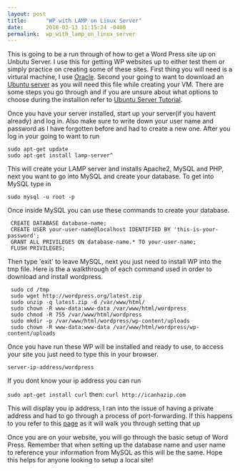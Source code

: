 ```yaml
---
layout: post
title:      "WP with LAMP on Linux Server"
date:       2018-03-13 11:15:24 -0400
permalink:  wp_with_lamp_on_linux_server
---
```



This is going to be a run through of how to get a Word Press site up on Unbutu Server. I use this for getting WP websites up to either test them or simply practice on creating some of these sites. First thing you will need is a virtural machine, I use [Oracle](https://www.virtualbox.org/). Second your going to want to download an [Ubuntu server](https://www.ubuntu.com/download/server) as you will need this file while creating your VM. There are some steps you go through and if you are unsure about what options to choose during the installion refer to [Ubuntu Server Tutorial](https://tutorials.ubuntu.com/tutorial/tutorial-install-ubuntu-server#0).

Once you have your server installed, start up your server(if you havent already) and log in. Also make sure to write down your user name and password as I have forgotten before and had to create a new one. After you log in your going to want to run

```
sudo apt-get update
sudo apt-get install lamp-server^ 
```

This will create your LAMP server and installs Apache2, MySQL and PHP, next you want to go into MySQL and create your database. To get into MySQL type in

`sudo mysql -u root -p`

Once inside MySQL you can use these commands to create your database.

```
 CREATE DATABASE database-name; 
 CREATE USER your-user-name@localhost IDENTIFIED BY 'this-is-your-password';
 GRANT ALL PRIVILEGES ON database-name.* TO your-user-name; 
 FLUSH PRIVILEGES;
```


Then type 'exit' to leave MySQL, next you just need to install WP into the tmp file. Here is the a walkthrough of each command used in order to download and install wordpress. 

```
 sudo cd /tmp
 sudo wget http://wordpress.org/latest.zip
 sudo unzip -q latest.zip -d /var/www/html/
 sudo chown -R www-data:www-data /var/www/html/wordpress
 sudo chmod -R 755 /var/www/html/wordpress
 sudo mkdir -p /var/www/html/wordpress/wp-content/uploads
 sudo chown -R www-data:www-data /var/www/html/wordpress/wp-content/uploads
 ```

Once you have run these WP will be installed and ready to use, to access your site you just need to type this in your browser.

`server-ip-address/wordpress`

If you dont know your ip address you can run

`sudo apt-get install curl`
then:
 `curl http://icanhazip.com`
 
 This will display you ip address, I ran into the issue of having a private address and had to go through a process of port-forwarding. If this happens to you refer to this [page](https://www.digitalocean.com/community/tutorials/how-to-forward-ports-through-a-linux-gateway-with-iptables) as it will walk you through setting that up
 
 Once you are on your website, you will go through the basic setup of Word Press. Remember that when setting up the database name and user name to reference your information from MySQL as this will be the same. Hope this helps for anyone looking to setup a local site!


